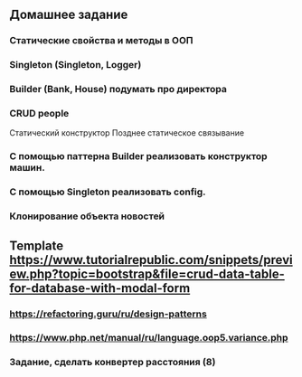 ## Домашнее задание
### Статические свойства и методы в ООП
### Singleton (Singleton, Logger) 
### Builder (Bank, House) подумать про директора

### CRUD people

Статический конструктор
Позднее статическое связывание

### С помощью паттерна Builder реализовать конструктор машин.
### С помощью Singleton реализовать config.
### Клонирование объекта новостей

## Template https://www.tutorialrepublic.com/snippets/preview.php?topic=bootstrap&file=crud-data-table-for-database-with-modal-form

### https://refactoring.guru/ru/design-patterns
### https://www.php.net/manual/ru/language.oop5.variance.php
### Задание, сделать конвертер расстояния (8)
